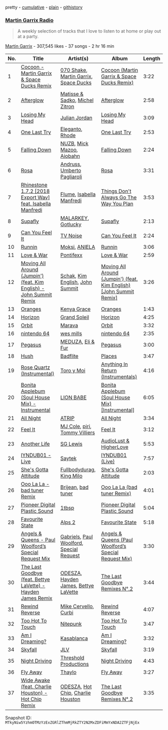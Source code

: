 pretty - [cumulative](/playlists/cumulative/1boYpG5G2QkmQ7FRi2dRc1.md) - [plain](/playlists/plain/1boYpG5G2QkmQ7FRi2dRc1) - [githistory](https://github.githistory.xyz/mackorone/spotify-playlist-archive/blob/main/playlists/plain/1boYpG5G2QkmQ7FRi2dRc1)

### [Martin Garrix Radio](https://open.spotify.com/playlist/1boYpG5G2QkmQ7FRi2dRc1)

> A weekly selection of tracks that I love to listen to at home or play out at a party.

[Martin Garrix](https://open.spotify.com/user/martingarrix) - 307,545 likes - 37 songs - 2 hr 16 min

| No. | Title | Artist(s) | Album | Length |
|---|---|---|---|---|
| 1 | [Cocoon \- Martin Garrix & Space Ducks Remix](https://open.spotify.com/track/0P7toBXcgVgAcArpns3RmH) | [070 Shake](https://open.spotify.com/artist/12Zk1DFhCbHY6v3xep2ZjI), [Martin Garrix](https://open.spotify.com/artist/60d24wfXkVzDSfLS6hyCjZ), [Space Ducks](https://open.spotify.com/artist/0KWooIVFqa6Gt0BtpdudK6) | [Cocoon \(Martin Garrix & Space Ducks Remix\)](https://open.spotify.com/album/7ITpVarEWNNzTf2pNHBrcl) | 3:22 |
| 2 | [Afterglow](https://open.spotify.com/track/6FHJtTykaTFDrd5IX3vjTz) | [Matisse & Sadko](https://open.spotify.com/artist/2QMCcKIPHnjQaPPgoEst88), [Michel Zitron](https://open.spotify.com/artist/0SiA0xtHw1lnSXRf1S7jjw) | [Afterglow](https://open.spotify.com/album/11ZZHbKeaw32nDGhpXQSdl) | 2:58 |
| 3 | [Losing My Head](https://open.spotify.com/track/3eQZbK5mweA7WkbPnSaejl) | [Julian Jordan](https://open.spotify.com/artist/2vUCVkeZjzDcaoX4gagHdV) | [Losing My Head](https://open.spotify.com/album/3JWoL41S9fFXbMooVYxvCz) | 3:09 |
| 4 | [One Last Try](https://open.spotify.com/track/7KLCjNK82QV1TwgDeeUX5M) | [Eleganto](https://open.spotify.com/artist/0MMdZHo4Jeldyg5awD2w5V), [Rhode](https://open.spotify.com/artist/6FTHkjqtYAK0uJIKlHNOXi) | [One Last Try](https://open.spotify.com/album/7lW0xpwQmtufBayfX3qs4R) | 2:53 |
| 5 | [Falling Down](https://open.spotify.com/track/4RgZBeQu8LtQVmSy0GXLof) | [NUZB](https://open.spotify.com/artist/1whPdBCsbQv270FMoML1fa), [Mick Mazoo](https://open.spotify.com/artist/1Yx2K8SQD3JPnPesUxNqve), [Aiobahn](https://open.spotify.com/artist/3AMFQZ3Tt549kShRG2IBYT) | [Falling Down](https://open.spotify.com/album/7LIZoLfBkDZ2JyMv1WTugP) | 2:24 |
| 6 | [Rosa](https://open.spotify.com/track/1Ftqz7NH47SscxNieFz6Tw) | [Andruss](https://open.spotify.com/artist/6HZwb7Zbnvfo8u1sst4QrI), [Umberto Pagliaroli](https://open.spotify.com/artist/4wShOgYAKFtg2grzqostEI) | [Rosa](https://open.spotify.com/album/091FjIA5q3xjMuCI2EV81a) | 3:31 |
| 7 | [Rhinestone 1.7.2 \[2018 Export Wav\] feat\. Isabella Manfredi](https://open.spotify.com/track/06gtPF7fljlItis2PohQP0) | [Flume](https://open.spotify.com/artist/6nxWCVXbOlEVRexSbLsTer), [Isabella Manfredi](https://open.spotify.com/artist/0ROrzjhRCZbJil5PjS9yG9) | [Things Don't Always Go The Way You Plan](https://open.spotify.com/album/6JlmbLrsozWe61rYTVsG7n) | 3:53 |
| 8 | [Supafly](https://open.spotify.com/track/39dSiSTpBr5u8iBxAuqtWx) | [MALARKEY](https://open.spotify.com/artist/3Wx6i3YgqSGlvxVTS4UsMV), [Gotlucky](https://open.spotify.com/artist/0h3ZnunNbFkhUWGygorbVg) | [Supafly](https://open.spotify.com/album/1gJX4ILjWUD6sMLYl3dET8) | 2:13 |
| 9 | [Can You Feel It](https://open.spotify.com/track/4HFiExwlwhh5Owv4PhWBJC) | [TV Noise](https://open.spotify.com/artist/32Aw9aJJoXXC1Vn3zqzJbQ) | [Can You Feel It](https://open.spotify.com/album/78MlmcHVW0a6A8pshOZ3rd) | 2:24 |
| 10 | [Runnin](https://open.spotify.com/track/0H1eMkCkgSvgSFMIoY7UZD) | [Moksi](https://open.spotify.com/artist/5jm3x1qIibWdKSEMw2G011), [ANIELA](https://open.spotify.com/artist/7jL4XNfIkjSR92sLxWizVs) | [Runnin](https://open.spotify.com/album/2qTnmuQnXgUkTPkIYJrraa) | 3:06 |
| 11 | [Love & War](https://open.spotify.com/track/3Fry2XZgv6rVFPtJqHnh2V) | [Pontifexx](https://open.spotify.com/artist/7aFk8z1XCcKt2y9Z5PC17s) | [Love & War](https://open.spotify.com/album/7ujGtrXYKIqDCMgfKGUafe) | 2:59 |
| 12 | [Moving All Around \(Jumpin'\) \(feat\. Kim English\) \- John Summit Remix](https://open.spotify.com/track/1rTBuBSEMuG2rsl5BPwP1M) | [Schak](https://open.spotify.com/artist/7gA8yMxRoBujfmpDLuLPvx), [Kim English](https://open.spotify.com/artist/1Tvhj4mF2pvvAT1InLbRKs), [John Summit](https://open.spotify.com/artist/7kNqXtgeIwFtelmRjWv205) | [Moving All Around \(Jumpin'\) \(feat\. Kim English\) \[John Summit Remix\]](https://open.spotify.com/album/6MStv7RvNjGnx3OuGeuLOU) | 3:26 |
| 13 | [Oranges](https://open.spotify.com/track/4pqFw1hjvrvw4pWD2S47nG) | [Kenya Grace](https://open.spotify.com/artist/7uMDnSZyUYNBPLhPMNuaM2) | [Oranges](https://open.spotify.com/album/3iRnlJVefR9ncXPhYfcSGp) | 1:43 |
| 14 | [Horizon](https://open.spotify.com/track/60ZzOFqTtHk1KtMpMksWBq) | [Grand Soleil](https://open.spotify.com/artist/7dhbDPq0PhEbcf3PB1f4R8) | [Horizon](https://open.spotify.com/album/0NIrkmNxj5BE9et5eWrysY) | 4:25 |
| 15 | [Orbit](https://open.spotify.com/track/2T1p2JEDLFdkSPwbEWK3WO) | [Marava](https://open.spotify.com/artist/5eJo4V86Ik2SvGFwAzeRFX) | [Orbit](https://open.spotify.com/album/4OnBMeqNN8KfGXLZgsyrFX) | 3:32 |
| 16 | [nintendo 64](https://open.spotify.com/track/3ojqUvdhAxighZs7WDi2mx) | [wes mills](https://open.spotify.com/artist/0EuHfcxMPDNkOjGVF4e1KT) | [nintendo 64](https://open.spotify.com/album/0Ler3M1pK387glzodtvbFR) | 2:35 |
| 17 | [Pegasus](https://open.spotify.com/track/6G0ldVNlhQf82Rf3pWjAyQ) | [MEDUZA](https://open.spotify.com/artist/0xRXCcSX89eobfrshSVdyu), [Eli & Fur](https://open.spotify.com/artist/5CkVLGKUJkIc1pmSk10QP4) | [Pegasus](https://open.spotify.com/album/1FxJT4dFth8T9Z1TfNxM5e) | 3:00 |
| 18 | [Hush](https://open.spotify.com/track/7HZ2086XnMNxk4MRpYPVXZ) | [Badflite](https://open.spotify.com/artist/3AEEmo3VYEBbQBUUEY2fUS) | [Places](https://open.spotify.com/album/1VlD9aSLiWcHHbzshEobBT) | 3:47 |
| 19 | [Rose Quartz \(Instrumental\)](https://open.spotify.com/track/71PE9KWpiSqs4Z2cHMzlEi) | [Toro y Moi](https://open.spotify.com/artist/6O4EGCCb6DoIiR6B1QCQgp) | [Anything In Return \(Instrumentals\)](https://open.spotify.com/album/6PmbTqf9VGhFKGQXvYb6DA) | 4:16 |
| 20 | [Bonita Applebum \(Soul House Mix\) \- Instrumental](https://open.spotify.com/track/06yWCOqQiq5pSiu1XzbEqW) | [LION BABE](https://open.spotify.com/artist/4VA3EAvncrTucjTmrvd4GE) | [Bonita Applebum \(Soul House Mix\) \[Instrumental\]](https://open.spotify.com/album/4y65Ovy6O9jqSYiwWVfaID) | 6:05 |
| 21 | [All Night](https://open.spotify.com/track/7hpP2b7QO5eh0YjaJFmSvO) | [ATRIP](https://open.spotify.com/artist/4fu0Er7pG6kZZa7Awf3NMI) | [All Night](https://open.spotify.com/album/4f0YqTq3Akrmy36UjM88ry) | 3:34 |
| 22 | [Feel It](https://open.spotify.com/track/00B3cITDbSBY9GeKZvxw9M) | [MJ Cole](https://open.spotify.com/artist/49GY4uPAwdlk5lSGtfKWYl), [piri](https://open.spotify.com/artist/4DpmPt7gfAAq7WEx0E1X8s), [Tommy Villiers](https://open.spotify.com/artist/4M4KGWKy7pSQ5HaJNCutBN) | [Feel It](https://open.spotify.com/album/5ozui0519aka32Jj8vFp8D) | 3:12 |
| 23 | [Another Life](https://open.spotify.com/track/3VXcbOdepy7zQwu6wRjluQ) | [SG Lewis](https://open.spotify.com/artist/0GG2cWaonE4JPrjcCCQ1EG) | [AudioLust & HigherLove](https://open.spotify.com/album/5Lnww31IKGURS2FjoEOlkf) | 5:53 |
| 24 | [IYNDUB01 \- Live](https://open.spotify.com/track/0KyJUcEKfEUQc9ZcdgSFz1) | [Saytek](https://open.spotify.com/artist/51c1s2fN5DVKxQJ0mMhSHD) | [IYNDUB01 \(Live\)](https://open.spotify.com/album/1OpZE687r6OAVxzVlislII) | 7:57 |
| 25 | [She's Gotta Attitude](https://open.spotify.com/track/4HTlLInY3LNx6bdE1adBU3) | [Fullbodydurag](https://open.spotify.com/artist/4UIXXif61VhpOic8xbRowW), [King Milo](https://open.spotify.com/artist/1MDZ1eNabJBTu2i388Aqw1) | [She's Gotta Attitude](https://open.spotify.com/album/07hncdf11iZmuiJMFiLhdd) | 2:03 |
| 26 | [Ooo La La \- bad tuner Remix](https://open.spotify.com/track/1NA4I9qk0YywCxRRnTEf7V) | [Brijean](https://open.spotify.com/artist/2TRNyrjoKJnqSc9G8jCZfb), [bad tuner](https://open.spotify.com/artist/6a5fdBQLjJqoSGN5gythKm) | [Ooo La La \(bad tuner Remix\)](https://open.spotify.com/album/7C000SUMimZzQOu9zELBXy) | 4:01 |
| 27 | [Pioneer Digital Plastic Sound](https://open.spotify.com/track/34BbWVBmEuhRP0BS1A2bAS) | [1tbsp](https://open.spotify.com/artist/6G01WYFYF91rjG5LtwMhY4) | [Pioneer Digital Plastic Sound](https://open.spotify.com/album/3UwsX6nPPSZKxMUlt4fip0) | 5:04 |
| 28 | [Favourite State](https://open.spotify.com/track/3HxArI1fppCFiKbKxU0W4k) | [Alps 2](https://open.spotify.com/artist/3ZGwQcTbkx3ubLRoXUBcCd) | [Favourite State](https://open.spotify.com/album/60WfBgmF4wWtWkzX4S4joD) | 5:18 |
| 29 | [Angels & Queens \- Paul Woolford’s Special Request Mix](https://open.spotify.com/track/210eXjYCr8kTvSeNMp7CkY) | [Gabriels](https://open.spotify.com/artist/5tHs3fthucNRGAFpdE9rmz), [Paul Woolford](https://open.spotify.com/artist/4CA8PTrbq1l5IgyvBA2JSV), [Special Request](https://open.spotify.com/artist/59xdAObFYuaKO2phzzz07H) | [Angels & Queens \(Paul Woolford’s Special Request Mix\)](https://open.spotify.com/album/2rP0Leupj6NTNAVcJOrjwQ) | 3:30 |
| 30 | [The Last Goodbye \(feat\. Bettye LaVette\) \- Hayden James Remix](https://open.spotify.com/track/5qsd8wDHJvgIwSr4mIjrQI) | [ODESZA](https://open.spotify.com/artist/21mKp7DqtSNHhCAU2ugvUw), [Hayden James](https://open.spotify.com/artist/4csQIMQm6vI2A2SCVDuM2z), [Bettye LaVette](https://open.spotify.com/artist/55U998XxmxjicLMKDSz6R3) | [The Last Goodbye Remixes N°.2](https://open.spotify.com/album/6DKA6hXo5KPvSBGLUL1kky) | 3:44 |
| 31 | [Rewind Reverse](https://open.spotify.com/track/7vkfildOmCojeBvfQ836Qi) | [Mike Cervello](https://open.spotify.com/artist/4zYX8Aa744hQ5O2hpAYQI3), [Curbi](https://open.spotify.com/artist/2XiiUuK68XNdHaHOAF5hnT) | [Rewind Reverse](https://open.spotify.com/album/61BkSaLZ89EJOzOtPkeeiE) | 4:07 |
| 32 | [Too Hot To Touch](https://open.spotify.com/track/1ToRXp4PipYcrtHZEsBpU7) | [Nitepunk](https://open.spotify.com/artist/6iPbI11utXY9CVhX6SPXEg) | [Too Hot To Touch](https://open.spotify.com/album/6ncPlSvBt0Kv9gUoJ44dZn) | 3:47 |
| 33 | [Am I Dreaming?](https://open.spotify.com/track/3IIkauBOBcbGP2Oipz94Hn) | [Kasablanca](https://open.spotify.com/artist/297Z0teiCkp5s9eneWROpI) | [Am I Dreaming?](https://open.spotify.com/album/6vwrLU9l7FV09bFgEzARS2) | 3:32 |
| 34 | [Skyfall](https://open.spotify.com/track/2pB7MZDKx21zFPaAwo077Y) | [JLV](https://open.spotify.com/artist/5CBNhusqki2s2jp4Lo6i2L) | [Skyfall](https://open.spotify.com/album/1x5FXYXhLlMz9LX1x2De40) | 3:19 |
| 35 | [Night Driving](https://open.spotify.com/track/5JxAtSDSzQDs9UTTemIh2E) | [Threshold Productions](https://open.spotify.com/artist/3Qa0dz6Lq6YuRNFN7Ko0su) | [Night Driving](https://open.spotify.com/album/4vcHr1Q9DU2i1zyyOsdpYy) | 4:43 |
| 36 | [Fly Away](https://open.spotify.com/track/19jYo0JdVqFgXxVd89uRNp) | [Thaylo](https://open.spotify.com/artist/56kaKCBAUCPViDb5XvdTaB) | [Fly Away](https://open.spotify.com/album/78sshNPE6guOtDYkzafVek) | 3:27 |
| 37 | [Wide Awake \(feat\. Charlie Houston\) \- Hot Chip Remix](https://open.spotify.com/track/2KYPuQ2MunGKyUTfdRYHxs) | [ODESZA](https://open.spotify.com/artist/21mKp7DqtSNHhCAU2ugvUw), [Hot Chip](https://open.spotify.com/artist/37uLId6Z5ZXCx19vuruvv5), [Charlie Houston](https://open.spotify.com/artist/6BkSTbIWZrLZZK0sa2GehR) | [The Last Goodbye Remixes N°.2](https://open.spotify.com/album/6DKA6hXo5KPvSBGLUL1kky) | 3:35 |

Snapshot ID: `MTkyNiw5YzhmOTMzYzExZGRlZThmMjRkZTY2N2MxZDFiMmYxNDA2ZTFjNjEx`
